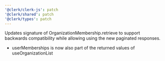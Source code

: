 ```yaml
---
'@clerk/clerk-js': patch
'@clerk/shared': patch
'@clerk/types': patch
---
```


Updates signature of OrganizationMembership.retrieve to support backwards compatibility while allowing using the new paginated responses.

+ userMemberships is now also part of the returned values of useOrganizationList
